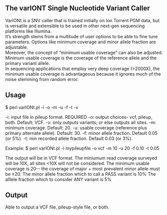 ## The varIONT Single Nucleotide Variant Caller ##

VarIONt is a SNV caller that is trained initially on Ion Torrent PGM data, but is versatile and extensible to be used in other next-gen sequencing platforms like Illumina.  
It’s strength stems from a multitude of user options to be able to fine tune parameters.  Options like minimum coverage and minor allele fraction are adjustable.  
Moreover, the concept of “minimum usable coverage” can also be adjusted.  Minimum usable coverage is the coverage of the reference allele and the primary variant allele.  
In sequencing applications that employ very deep coverage (>2000X), the minimum usable coverage is advantageous because it ignores much of the noise stemming from random error.  

## Usage ##

$ perl varIONt.pl -i <mpileup file> -o <output format> -m <minumum coverage> -u <usable coverage> -f <alelle frequency> -t <minumum allele fraction> -v

  -i: input file in pileup format. REQUIRED
  -o: output choices- vcf, pileup, both.  Default: VCF.
  -v: only outputs variants; or else outputs all sites.
  -m: minimum coverage. Default: 20.
  -u: usable coverage (reference plus primary alternate allele).  Default: 30.
  -f: minor allele fraction. Default 0.05 (or 5%).
  -t: min recorded allele fraction. Default 0.03 (or 3%).

Example:
$ perl varIONt.pl -i mypileupfile -o vcf -m 10 -u 20 -f 0.10 -t 0.05

The output will be in VCF format.
The miniumum read coverage surveyed will be 10X, all sites <10X will not be considered.
The minimum usable coverage is 20-- the coverage of major + most prevalent minor allele must be ≥20.
The minor allele fraction which to call a PASS variant is 10%
The alllele fraction which to consider ANY variant is 5%

## Output ##

Able to output a VCF file, pileup-style file, or both.
